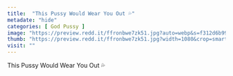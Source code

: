 ```yaml
---
title:  "This Pussy Would Wear You Out 💦"
metadate: "hide"
categories: [ God Pussy ]
image: "https://preview.redd.it/ffronbwe7zk51.jpg?auto=webp&s=f312d6b990c623c35a7b23c36052a1b1966b0a4d"
thumb: "https://preview.redd.it/ffronbwe7zk51.jpg?width=1080&crop=smart&auto=webp&s=3e98bd06eea6bbc4955a59588d96c196eab5d52a"
visit: ""
---
```

This Pussy Would Wear You Out 💦
